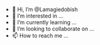 - 👋 Hi, I’m @Lamagiedobish
- 👀 I’m interested in ...
- 🌱 I’m currently learning ...
- 💞️ I’m looking to collaborate on ...
- 📫 How to reach me ...

<!---
Lamagiedobish/Lamagiedobish is a ✨ special ✨ repository because its `README.md` (this file) appears on your GitHub profile.
You can click the Preview link to take a look at your changes.
--->
